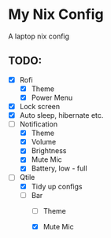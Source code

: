 # My Nix Config
A laptop nix config

## TODO:
- [x]  Rofi
    - [x]  Theme
    - [x]  Power Menu
- [x] Lock screen
- [x] Auto sleep, hibernate etc.
- [ ] Notification
    - [x] Theme 
    - [x] Volume
    - [x] Brightness
    - [x] Mute Mic
    - [x] Battery, low - full
- [ ] Qtile
    - [x] Tidy up configs
    - [ ] Bar 
        - [ ] Theme
        - [x] Mute Mic



